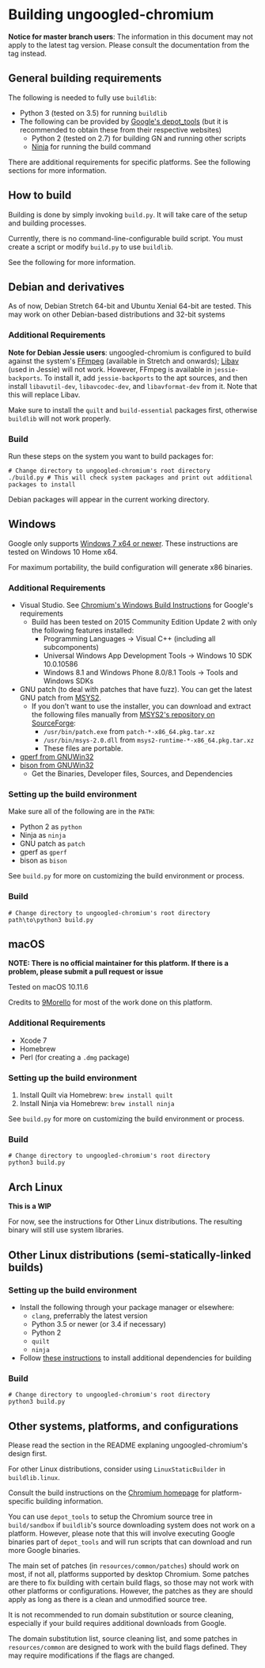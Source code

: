 # Building ungoogled-chromium

**Notice for master branch users**: The information in this document may not apply to the latest tag version. Please consult the documentation from the tag instead.

## General building requirements

The following is needed to fully use `buildlib`:
* Python 3 (tested on 3.5) for running `buildlib`
* The following can be provided by [Google's depot_tools](//www.chromium.org/developers/how-tos/install-depot-tools) (but it is recommended to obtain these from their respective websites)
    * Python 2 (tested on 2.7) for building GN and running other scripts
    * [Ninja](//ninja-build.org/) for running the build command

There are additional requirements for specific platforms. See the following sections for more information.

## How to build

Building is done by simply invoking `build.py`. It will take care of the setup and building processes.

Currently, there is no command-line-configurable build script. You must create a script or modify `build.py` to use `buildlib`.

See the following for more information.

## Debian and derivatives

As of now, Debian Stretch 64-bit and Ubuntu Xenial 64-bit are tested.
This may work on other Debian-based distributions and 32-bit systems

### Additional Requirements

**Note for Debian Jessie users**: ungoogled-chromium is configured to build against the system's [FFmpeg](//www.ffmpeg.org/) (available in Stretch and onwards); [Libav](//libav.org) (used in Jessie) will not work. However, FFmpeg is available in `jessie-backports`. To install it, add `jessie-backports` to the apt sources, and then install `libavutil-dev`, `libavcodec-dev`, and `libavformat-dev` from it. Note that this will replace Libav.

Make sure to install the `quilt` and `build-essential` packages first, otherwise `buildlib` will not work properly.

### Build

Run these steps on the system you want to build packages for:

    # Change directory to ungoogled-chromium's root directory
    ./build.py # This will check system packages and print out additional packages to install

Debian packages will appear in the current working directory.

## Windows

Google only supports [Windows 7 x64 or newer](https://chromium.googlesource.com/chromium/src/+/51.0.2704.106/docs/windows_build_instructions.md#Setting-up-the-environment-for-Visual-Studio). These instructions are tested on Windows 10 Home x64.

For maximum portability, the build configuration will generate x86 binaries.

### Additional Requirements
* Visual Studio. See [Chromium's Windows Build Instructions](https://chromium.googlesource.com/chromium/src/+/51.0.2704.106/docs/windows_build_instructions.md) for Google's requirements
    * Build has been tested on 2015 Community Edition Update 2 with only the following features installed:
        * Programming Languages -> Visual C++ (including all subcomponents)
        * Universal Windows App Development Tools -> Windows 10 SDK 10.0.10586
        * Windows 8.1 and Windows Phone 8.0/8.1 Tools -> Tools and Windows SDKs
* GNU patch (to deal with patches that have fuzz). You can get the latest GNU patch from [MSYS2](http://msys2.github.io/).
    * If you don't want to use the installer, you can download and extract the following files manually from [MSYS2's repository on SourceForge](https://sourceforge.net/projects/msys2/files/REPOS/MSYS2/x86_64/):
        * `/usr/bin/patch.exe` from `patch-*-x86_64.pkg.tar.xz`
        * `/usr/bin/msys-2.0.dll` from `msys2-runtime-*-x86_64.pkg.tar.xz`
        * These files are portable.
* [gperf from GNUWin32](http://gnuwin32.sourceforge.net/packages/gperf.htm)
* [bison from GNUWin32](http://gnuwin32.sourceforge.net/packages/bison.htm)
    * Get the Binaries, Developer files, Sources, and Dependencies

### Setting up the build environment

Make sure all of the following are in the `PATH`:
* Python 2 as `python`
* Ninja as `ninja`
* GNU patch as `patch`
* gperf as `gperf`
* bison as `bison`

See `build.py` for more on customizing the build environment or process.

### Build

    # Change directory to ungoogled-chromium's root directory
    path\to\python3 build.py

## macOS

**NOTE: There is no official maintainer for this platform. If there is a problem, please submit a pull request or issue**

Tested on macOS 10.11.6

Credits to [9Morello](//github.com/9Morello) for most of the work done on this platform.

### Additional Requirements

* Xcode 7
* Homebrew
* Perl (for creating a `.dmg` package)

### Setting up the build environment

1. Install Quilt via Homebrew: `brew install quilt`
2. Install Ninja via Homebrew: `brew install ninja`

See `build.py` for more on customizing the build environment or process.

### Build

    # Change directory to ungoogled-chromium's root directory
    python3 build.py

## Arch Linux

**This is a WIP**

For now, see the instructions for Other Linux distributions. The resulting binary will still use system libraries.

## Other Linux distributions (semi-statically-linked builds)

### Setting up the build environment

* Install the following through your package manager or elsewhere:
    * `clang`, preferrably the latest version
    * Python 3.5 or newer (or 3.4 if necessary)
    * Python 2
    * `quilt`
    * `ninja`
* Follow [these instructions](//chromium.googlesource.com/chromium/src/+/55.0.2883.75/docs/linux_build_instructions.md#Install-additional-build-dependencies) to install additional dependencies for building

### Build

    # Change directory to ungoogled-chromium's root directory
    python3 build.py

## Other systems, platforms, and configurations

Please read the section in the README explaning ungoogled-chromium's design first.

For other Linux distributions, consider using `LinuxStaticBuilder` in `buildlib.linux`.

Consult the build instructions on the [Chromium homepage](//www.chromium.org/Home) for platform-specific building information.

You can use `depot_tools` to setup the Chromium source tree in `build/sandbox` if `buildlib`'s source downloading system does not work on a platform. However, please note that this will involve executing Google binaries part of `depot_tools` and will run scripts that can download and run more Google binaries.

The main set of patches (in `resources/common/patches`) should work on most, if not all, platforms supported by desktop Chromium. Some patches are there to fix building with certain build flags, so those may not work with other platforms or configurations. However, the patches as they are should apply as long as there is a clean and unmodified source tree.

It is not recommended to run domain substitution or source cleaning, especially if your build requires additional downloads from Google.

The domain substitution list, source cleaning list, and some patches in `resources/common` are designed to work with the build flags defined. They may require modifications if the flags are changed.
